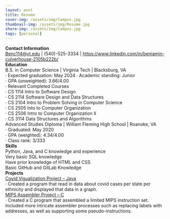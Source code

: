 ```yaml
---
layout: post
title: Resume
cover-img: /assets/img/Campus.jpg
thumbnail-img: /assets/img/Resume.jpg
share-img: /assets/img/Campus.jpg
tags: [personal]
---
```

**Contact Information**  
Benc114@vt.edu | (540)-525-3334 | https://www.linkedin.com/in/benjamin-culverhouse-2105b222b/  
**Education**  
B.S. in Computer Science | Virginia Tech | Blacksburg, VA  
·	Expected graduation: May 2024
·	Academic standing: Junior  
·	GPA (unweighted): 3.66/4.00  
·	Relevant Completed Courses  
·	CS 1114 Intro to Software Design  
·	CS 2114 Software Design and Data Structures  
·	CS 2104 Intro to Problem Solving in Computer Science  
·	CS 2505 Into to Computer Organization  
·	CS 2506 Intro to Computer Organization II  
·	CS 3114 Data Structures and Algorithms  
Advanced Studies Diploma | William Fleming High School | Roanoke, VA  
·	Graduated: May 2020  
·	GPA (weighted): 4.34/4.00  
·	Class rank: 3/333  
**Skills**  
Python, Java, and C knowledge and experience  
Very basic SQL knowledge  
Have prior knowledge of HTML and CSS  
Basic GitHub and GitLab Knowledge  
**Projects**  
<ins>Covid Visualization Project – Java</ins>  
· Created a program that read in data about covid cases per state per ethnicity and displayed that data in a graph.  
<ins>MIPS Assembler Project – C</ins>  
· Created a C program that assembled a limited MIPS instruction set. Included more intricate assembler processes such as replacing labels with addresses, as well as supporting some pseudo-instructions.
